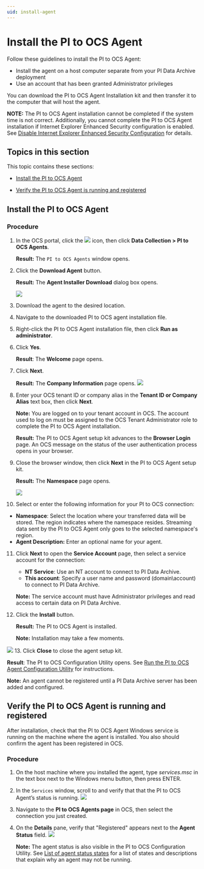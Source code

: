 ```yaml
---
uid: install-agent
---
```


# Install the PI to OCS Agent

Follow these guidelines to install the PI to OCS Agent:

* Install the agent on a host computer separate from your PI Data Archive deployment
* Use an account that has been granted Administrator privileges

You can download the PI to OCS Agent Installation kit and then transfer it to the computer that will host the agent.

**NOTE:** The PI to OCS Agent installation cannot be completed if the system time is not correct. Additionally, you cannot complete the PI to OCS Agent installation if Internet Explorer Enhanced Security configuration is enabled. See [Disable Internet Explorer Enhanced Security Configuration](xref:disable-ie-security) for details. 

## Topics in this section

This topic contains these sections:

* [Install the PI to OCS Agent](#install-the-pi-to-ocs-agent)

* [Verify the PI to OCS Agent is running and registered](#verify-the-pi-to-ocs-agent-is-running-and-registered)


## Install the PI to OCS Agent

### Procedure

1. In the OCS portal, click the ![ ](../../images/waffle-button.png) icon, then click **Data Collection > PI to OCS Agents**.

   **Result:** The `PI to OCS Agents` window opens.
2. Click the **Download Agent** button.

    **Result:** The **Agent Installer Download** dialog box opens.

   ![](../../images/agent-installer-db.png)

3. Download the agent to the desired location.
4. Navigate to the downloaded PI to OCS agent installation file.
5. Right-click the PI to OCS Agent installation file, then click **Run as administrator**.
6. Click **Yes**.

   **Result**: The **Welcome** page opens.
7. Click **Next**.

   **Result:** The **Company Information** page opens.
   ![](../../images/agent-co-info.png)
8. Enter your OCS tenant ID or company alias in the **Tenant ID or Company Alias** text box, then click **Next**.

   **Note:** You are logged on to your tenant account in OCS.  The account used to log on must be assigned to the OCS Tenant Administrator role to complete the PI to OCS Agent installation.

   **Result:** The PI to OCS Agent setup kit advances to the **Browser Login** page. An OCS message on the status of the user authentication process opens in your browser. 
9. Close the browser window, then click **Next** in the PI to OCS Agent setup kit.

    **Result:** The **Namespace** page opens.

   ![](../../images/agent-namespace.png)
10. Select or enter the following information for your PI to OCS connection:

   * **Namespace**: Select the location where your transferred data will be stored. The region indicates where the namespace resides. Streaming data sent by the PI to OCS Agent only goes to the selected namespace's region.
   * **Agent Description:** Enter an optional name for your agent.

11. Click **Next** to open the **Service Account** page, then select a service account for the connection:

    * **NT Service**: Use an NT account to connect to PI Data Archive.
    * **This account**: Specify a user name and password (domain\account) to connect to PI Data Archive.

    **Note:** The service account must have Administrator privileges and read access to certain data on PI Data Archive.

12. Click the **Install** button.

    **Result:** The PI to OCS Agent is installed.

    **Note:** Installation may take a few moments.

   ![](../../images/agent-complete.png)
13. Click **Close** to close the agent setup kit.

   **Result**: The PI to OCS Configuration Utility opens. See [Run the PI to OCS Agent Configuration Utility](xref:pi-to-ocs-utility) for instructions.

   **Note:** An agent cannot be registered until a PI Data Archive server has been added and configured.

## Verify the PI to OCS Agent is running and registered

After installation, check that the PI to OCS Agent Windows service is running on the machine where the agent is installed. You also should confirm the agent has been registered in OCS.

### Procedure

1. On the host machine where you installed the agent, type *services.msc* in the text box next to the Windows menu button, then press ENTER.
2. In the `Services` window, scroll to and verify that that the PI to OCS Agent’s status is running.
   ![](../../images/services-window.png)
3. Navigate to the **PI to OCS Agents page** in OCS, then select the connection you just created. 
4. On the **Details** pane, verify that "Registered" appears next to the **Agent Status** field.
   ![](../../images/details-pane.png)

   **Note:**  The agent status is also visible in the PI to OCS Configuration Utility.  See [List of agent status states](xref:pi-to-ocs-utility) for a list of states and descriptions that explain why an agent may not be running.